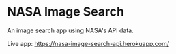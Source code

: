# NASA Image Search

An image search app using NASA's API data.

Live app: https://nasa-image-search-api.herokuapp.com/
